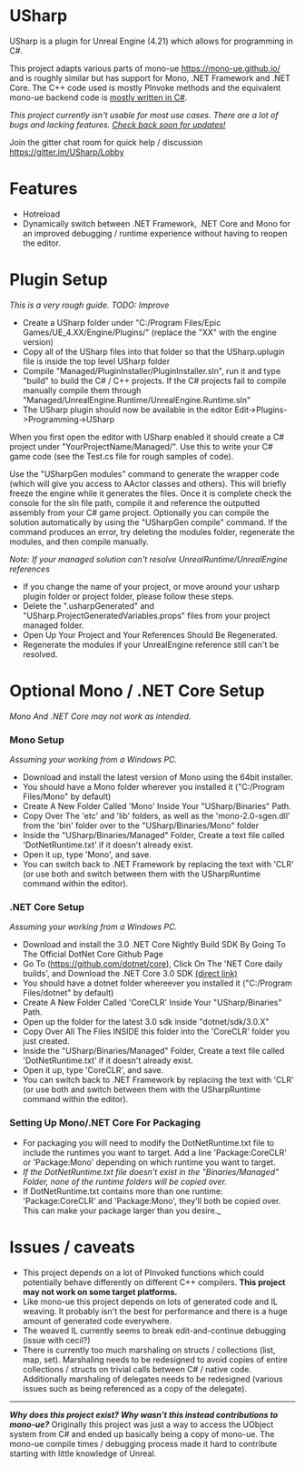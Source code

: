 # USharp

USharp is a plugin for Unreal Engine (4.21) which allows for programming in C#.

This project adapts various parts of mono-ue https://mono-ue.github.io/ and is roughly similar but has support for Mono, .NET Framework and .NET Core. The C++ code used is mostly PInvoke methods and the equivalent mono-ue backend code is [mostly written in C#](https://github.com/pixeltris/USharp/tree/master/Managed/UnrealEngine.Runtime/UnrealEngine.Runtime/Internal).

_This project currently isn't usable for most use cases. There are a lot of bugs and lacking features. [Check back soon for updates!](https://github.com/pixeltris/USharp/projects/2)_

Join the gitter chat room for quick help / discussion https://gitter.im/USharp/Lobby

# Features

- Hotreload
- Dynamically switch between .NET Framework, .NET Core and Mono for an improved debugging / runtime experience without having to reopen the editor.

# Plugin Setup

_This is a very rough guide. TODO: Improve_

- Create a USharp folder under "C:/Program Files/Epic Games/UE_4.XX/Engine/Plugins/" (replace the "XX" with the engine version)
- Copy all of the USharp files into that folder so that the USharp.uplugin file is inside the top level USharp folder
- Compile "Managed/PluginInstaller/PluginInstaller.sln", run it and type "build" to build the C# / C++ projects. If the C# projects fail to compile manually compile them through "Managed/UnrealEngine.Runtime/UnrealEngine.Runtime.sln"
- The USharp plugin should now be available in the editor Edit->Plugins->Programming->USharp

When you first open the editor with USharp enabled it should create a C# project under "YourProjectName/Managed/". Use this to write your C# game code (see the Test.cs file for rough samples of code).

Use the "USharpGen modules" command to generate the wrapper code (which will give you access to AActor classes and others). This will briefly freeze the engine while it generates the files. Once it is complete check the console for the sln file path, compile it and reference the outputted assembly from your C# game project. Optionally
you can compile the solution automatically by using the "USharpGen compile" command. If the command produces an error, try deleting the modules folder, regenerate the modules,
and then compile manually.  

_Note: If your managed solution can't resolve UnrealRuntime/UnrealEngine references_
- If you change the name of your project, or move around your usharp plugin folder or project folder, please follow these steps.
- Delete the ".usharpGenerated" and "USharp.ProjectGeneratedVariables.props" files from your project managed folder.
- Open Up Your Project and Your References Should Be Regenerated.
- Regenerate the modules if your UnrealEngine reference still can't be resolved.

# Optional Mono / .NET Core Setup

_Mono And .NET Core may not work as intended._

### Mono Setup
_Assuming your working from a Windows PC._
- Download and install the latest version of Mono using the 64bit installer.
- You should have a Mono folder wherever you installed it ("C:/Program Files/Mono" by default) 
- Create A New Folder Called 'Mono' Inside Your "USharp/Binaries" Path.
- Copy Over The 'etc' and 'lib' folders, as well as the 'mono-2.0-sgen.dll' from the 'bin' folder over to the "USharp/Binaries/Mono" folder
- Inside the "USharp/Binaries/Managed" Folder, Create a text file called 'DotNetRuntime.txt' if it doesn't already exist.
- Open it up, type 'Mono', and save.
- You can switch back to .NET Framework by replacing the text with 'CLR' (or use both and switch between them with the USharpRuntime command within the editor).

### .NET Core Setup
_Assuming your working from a Windows PC._
- Download and install the 3.0 .NET Core Nightly Build SDK By Going To The Official DotNet Core Github Page
- Go To (https://github.com/dotnet/core), Click On The 'NET Core daily builds', and Download the .NET Core 3.0 SDK [(direct link)](https://dotnetcli.blob.core.windows.net/dotnet/Sdk/master/dotnet-sdk-latest-win-x64.exe)
- You should have a dotnet folder whereever you installed it ("C:/Program Files/dotnet" by default)
- Create A New Folder Called 'CoreCLR' Inside Your "USharp/Binaries" Path.
- Open up the folder for the latest 3.0 sdk inside "dotnet/sdk/3.0.X"
- Copy Over All The Files INSIDE this folder into the 'CoreCLR' folder you just created.
- Inside the "USharp/Binaries/Managed" Folder, Create a text file called 'DotNetRuntime.txt' if it doesn't already exist.
- Open it up, type 'CoreCLR', and save.
- You can switch back to .NET Framework by replacing the text with 'CLR' (or use both and switch between them with the USharpRuntime command within the editor).

### Setting Up Mono/.NET Core For Packaging
- For packaging you will need to modify the DotNetRuntime.txt file to include the runtimes you want to target. Add a line 'Package:CoreCLR' or 'Package:Mono' depending on which runtime you want to target.
- _If the DotNetRuntime.txt file doesn't exist in the "Binaries/Managed" Folder, none of the runtime folders will be copied over._
- If DotNetRuntime.txt contains more than one runtime: 'Package:CoreCLR' and 'Package:Mono', they'll both be copied over. This can make your package larger than you desire._

# Issues / caveats

- This project depends on a lot of PInvoked functions which could potentially behave differently on different C++ compilers. **This project may not work on some target platforms.**
- Like mono-ue this project depends on lots of generated code and IL weaving. It probably isn't the best for performance and there is a huge amount of generated code everywhere.
- The weaved IL currently seems to break edit-and-continue debugging (issue with cecil?)
- There is currently too much marshaling on structs / collections (list, map, set). Marshaling needs to be redesigned to avoid copies of entire collections / structs on trivial calls between C# / native code. Additionally marshaling of delegates needs to be redesigned (various issues such as being referenced as a copy of the delegate).

---

**_Why does this project exist? Why wasn't this instead contributions to mono-ue?_** Originally this project was just a way to access the UObject system from C# and ended up basically being a copy of mono-ue. The mono-ue compile times / debugging process made it hard to contribute starting with little knowledge of Unreal.
